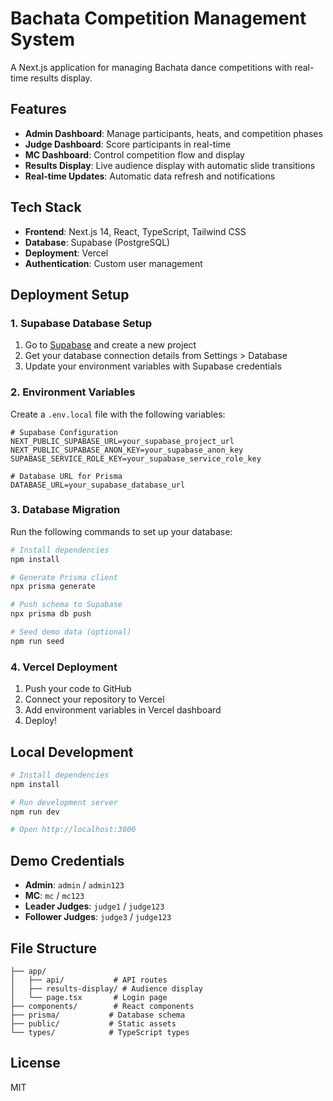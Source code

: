# Bachata Competition Management System

A Next.js application for managing Bachata dance competitions with real-time results display.

## Features

- **Admin Dashboard**: Manage participants, heats, and competition phases
- **Judge Dashboard**: Score participants in real-time
- **MC Dashboard**: Control competition flow and display
- **Results Display**: Live audience display with automatic slide transitions
- **Real-time Updates**: Automatic data refresh and notifications

## Tech Stack

- **Frontend**: Next.js 14, React, TypeScript, Tailwind CSS
- **Database**: Supabase (PostgreSQL)
- **Deployment**: Vercel
- **Authentication**: Custom user management

## Deployment Setup

### 1. Supabase Database Setup

1. Go to [Supabase](https://supabase.com) and create a new project
2. Get your database connection details from Settings > Database
3. Update your environment variables with Supabase credentials

### 2. Environment Variables

Create a `.env.local` file with the following variables:

```env
# Supabase Configuration
NEXT_PUBLIC_SUPABASE_URL=your_supabase_project_url
NEXT_PUBLIC_SUPABASE_ANON_KEY=your_supabase_anon_key
SUPABASE_SERVICE_ROLE_KEY=your_supabase_service_role_key

# Database URL for Prisma
DATABASE_URL=your_supabase_database_url
```

### 3. Database Migration

Run the following commands to set up your database:

```bash
# Install dependencies
npm install

# Generate Prisma client
npx prisma generate

# Push schema to Supabase
npx prisma db push

# Seed demo data (optional)
npm run seed
```

### 4. Vercel Deployment

1. Push your code to GitHub
2. Connect your repository to Vercel
3. Add environment variables in Vercel dashboard
4. Deploy!

## Local Development

```bash
# Install dependencies
npm install

# Run development server
npm run dev

# Open http://localhost:3000
```

## Demo Credentials

- **Admin**: `admin` / `admin123`
- **MC**: `mc` / `mc123`
- **Leader Judges**: `judge1` / `judge123`
- **Follower Judges**: `judge3` / `judge123`

## File Structure

```
├── app/
│   ├── api/           # API routes
│   ├── results-display/ # Audience display
│   └── page.tsx       # Login page
├── components/        # React components
├── prisma/           # Database schema
├── public/           # Static assets
└── types/            # TypeScript types
```

## License

MIT
